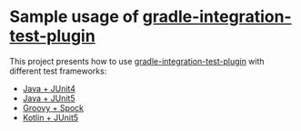 # Sample usage of [gradle-integration-test-plugin](https://github.com/coditory/gradle-integration-test-plugin)

This project presents how to use [gradle-integration-test-plugin](https://github.com/coditory/gradle-integration-test-plugin)
with different test frameworks:

- [Java + JUnit4](/java-junit4)
- [Java + JUnit5](/java-junit5)
- [Groovy + Spock](/groovy-spock)
- [Kotlin + JUnit5](/kotlin-junit5)